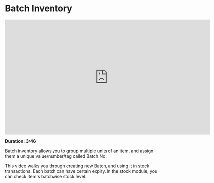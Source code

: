 # Batch Inventory

<iframe width="660" height="371" src="https://www.youtube.com/embed/" frameborder="0" allowfullscreen></iframe>

**Duration: 3:46**

Batch inventory allows you to group multiple units of an item, and assign them a unique value/number/tag called Batch No.

This video walks you through creating new Batch, and using it in stock transactions. Each batch can have certain expiry. In the stock module, you can check item's batchwise stock level.
